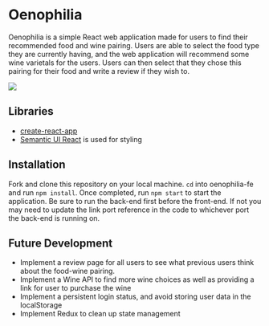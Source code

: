 # Oenophilia

Oenophilia is a simple React web application made for users to find their recommended food and wine pairing. Users are able to select the food type they are currently having, and the web application will recommend some wine varietals for the users. Users can then select that they chose this pairing for their food and write a review if they wish to.

![](https://media.giphy.com/media/lp1ZvMyVRO9bPAvhZl/source.gif)

## Libraries 
- [create-react-app](https://github.com/facebook/create-react-app)
- [Semantic UI React](https://github.com/Semantic-Org/Semantic-UI-React) is used for styling

## Installation

Fork and clone this repository on your local machine. `cd` into oenophilia-fe and run `npm install`. Once completed, run `npm start` to start the application. Be sure to run the back-end first before the front-end. If not you may need to update the link port reference in the code to whichever port the back-end is running on.

## Future Development

+ Implement a review page for all users to see what previous users think about the food-wine pairing.
+ Implement a Wine API to find more wine choices as well as providing a link for user to purchase the wine
+ Implement a persistent login status, and avoid storing user data in the localStorage
+ Implement Redux to clean up state management
